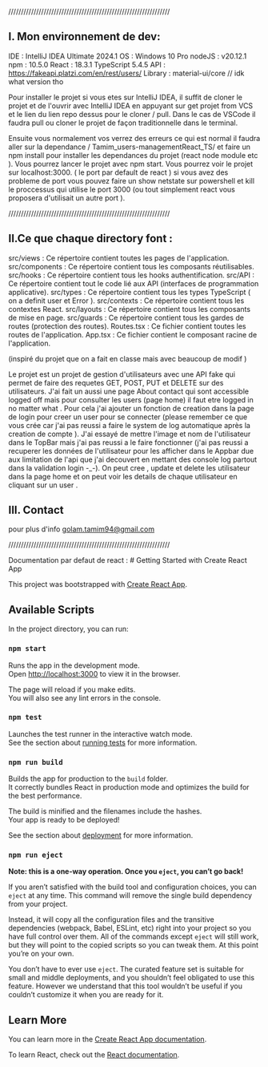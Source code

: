 
////////////////////////////////////////////////////////////////
## I. Mon environnement de dev: 
IDE : IntelliJ IDEA Ultimate 2024.1
OS : Windows 10 Pro
nodeJS : v20.12.1
npm : 10.5.0
React : 18.3.1
TypeScript 5.4.5
API : https://fakeapi.platzi.com/en/rest/users/
Library : material-ui/core // idk what version tho 

Pour installer le projet si vous etes sur IntelliJ IDEA, il suffit de cloner le projet et de l'ouvrir avec IntelliJ IDEA en appuyant sur get projet from VCS et le lien du lien repo dessus pour le cloner / pull. 
Dans le cas de VSCode il faudra pull ou cloner le projet de façon traditionnelle dans le terminal.

Ensuite vous normalement vos verrez des erreurs ce qui est normal il faudra aller sur la dependance / Tamim_users-managementReact_TS/ et faire un npm install pour installer les dependances du projet (react node module etc ).
Vous pourrez lancer le projet avec npm start.
Vous pourrez voir le projet sur localhost:3000. ( le port par default de react ) si vous avez des probleme de port vous pouvez faire un show netstate sur powershell et kill le proccessus qui utilise le port 3000 (ou tout simplement react vous proposera d'utilisait un autre port ).

////////////////////////////////////////////////////////////////
## II.Ce que chaque directory font : 
src/views : Ce répertoire contient toutes les  pages de l'application.
src/components : Ce répertoire contient tous les composants réutilisables.
src/hooks : Ce répertoire contient tous les hooks authentification.
src/API : Ce répertoire contient tout le code lié aux API (interfaces de programmation applicative).
src/types : Ce répertoire contient tous les types TypeScript ( on a definit user et Error ).
src/contexts : Ce répertoire contient tous les contextes React.
src/layouts : Ce répertoire contient tous les composants de mise en page.
src/guards : Ce répertoire contient tous les gardes de routes (protection des routes).
Routes.tsx : Ce fichier contient toutes les routes de l'application.
App.tsx : Ce fichier contient le composant racine de l'application.

(inspiré du projet que on  a fait en classe mais avec beaucoup de modif )

Le projet est un projet de gestion d'utilisateurs avec une API fake qui permet de faire des requetes GET, POST, PUT et DELETE sur des utilisateurs.
J'ai fait un aussi une page About contact qui sont accessible logged off mais pour consulter les users (page home) il faut etre logged in no matter what .
Pour cela j'ai ajouter un fonction de creation dans la page de login pour creer un user pour se connecter (please remember ce que vous crée car j'ai pas reussi a faire le system de log automatique après la creation de compte ).
J'ai essayé de mettre l'image et nom de l'utilisateur dans le TopBar mais j'ai pas reussi a le faire fonctionner (j'ai pas reussi a recuperer les données de l'utilisateur pour les afficher dans le Appbar due aux limitation de l'api que j'ai decouvert en mettant des console log partout dans la validation login -_-).
On peut cree , update et delete les utilisateur dans la page home et on peut voir les details de chaque utilisateur en cliquant sur un user .


## III. Contact
 pour plus d'info 
golam.tamim94@gmail.com


////////////////////////////////////////////////////////////////


Documentation par defaut de react : # Getting Started with Create React App

This project was bootstrapped with [Create React App](https://github.com/facebook/create-react-app).

## Available Scripts

In the project directory, you can run:

### `npm start`

Runs the app in the development mode.\
Open [http://localhost:3000](http://localhost:3000) to view it in the browser.

The page will reload if you make edits.\
You will also see any lint errors in the console.

### `npm test`

Launches the test runner in the interactive watch mode.\
See the section about [running tests](https://facebook.github.io/create-react-app/docs/running-tests) for more information.

### `npm run build`

Builds the app for production to the `build` folder.\
It correctly bundles React in production mode and optimizes the build for the best performance.

The build is minified and the filenames include the hashes.\
Your app is ready to be deployed!

See the section about [deployment](https://facebook.github.io/create-react-app/docs/deployment) for more information.

### `npm run eject`

**Note: this is a one-way operation. Once you `eject`, you can’t go back!**

If you aren’t satisfied with the build tool and configuration choices, you can `eject` at any time. This command will remove the single build dependency from your project.

Instead, it will copy all the configuration files and the transitive dependencies (webpack, Babel, ESLint, etc) right into your project so you have full control over them. All of the commands except `eject` will still work, but they will point to the copied scripts so you can tweak them. At this point you’re on your own.

You don’t have to ever use `eject`. The curated feature set is suitable for small and middle deployments, and you shouldn’t feel obligated to use this feature. However we understand that this tool wouldn’t be useful if you couldn’t customize it when you are ready for it.

## Learn More

You can learn more in the [Create React App documentation](https://facebook.github.io/create-react-app/docs/getting-started).

To learn React, check out the [React documentation](https://reactjs.org/).




